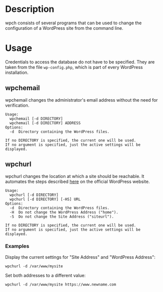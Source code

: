 # Description

wpch consists of several programs that can be used to change the configuration of a WordPress site from the command line.


# Usage

Credentials to access the database do not have to be specified. They are taken from the file `wp-config.php`, which is part of every WordPress installation.

## wpchemail

wpchemail changes the administrator's email address without the need for verification.

```
Usage:
  wpchemail [-d DIRECTORY]
  wpchemail [-d DIRECTORY] ADDRESS
Options:
  -d  Directory containing the WordPress files.

If no DIRECTORY is specified, the current one will be used.
If no argument is specified, just the active settings will be displayed.
```

## wpchurl

wpchurl changes the location at which a site should be reachable. It automates the steps described [here](https://wordpress.org/support/article/changing-the-site-url/#changing-the-url-directly-in-the-database "Changing the URL directly in the database") on the official WordPress website.

```
Usage:
  wpchurl [-d DIRECTORY]
  wpchurl [-d DIRECTORY] [-HS] URL
Options:
  -d  Directory containing the WordPress files.
  -H  Do not change the WordPress Address ("home").
  -S  Do not change the Site Address ("siteurl").

If no DIRECTORY is specified, the current one will be used.
If no argument is specified, just the active settings will be displayed.
```

### Examples

Display the current settings for "Site Address" and "WordPress Address":
```shell
wpchurl -d /var/www/mysite
```

Set both addresses to a different value:
```shell
wpchurl -d /var/www/mysite https://www.newname.com
```


